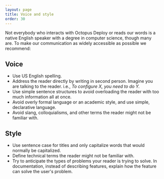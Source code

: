 ```yaml
---
layout: page
title: Voice and style
order: 30
---
```


Not everybody who interacts with Octopus Deploy or reads our words is a native English speaker with a degree in computer science, though many are. To make our communication as widely accessible as possible we recommend:

## Voice

- Use US English spelling.
- Address the reader directly by writing in second person. Imagine you are talking to the reader. i.e., _To configure X, you need to do Y._
- Use simple sentence structures to avoid overloading the reader with too much information all at once.
- Avoid overly formal language or an academic style, and use simple, declarative language.
- Avoid slang, colloquialisms, and other terms the reader might not be familiar with.

## Style

- Use sentence case for titles and only capitalize words that would normally be capitalized.
- Define technical terms the reader might not be familiar with.
- Try to anticipate the types of problems your reader is trying to solve. In documentation, instead of describing features, explain how the feature can solve the user's problem.

